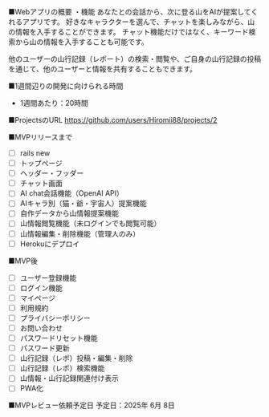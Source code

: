 ■Webアプリの概要
・機能
あなたとの会話から、次に登る山をAIが提案してくれるアプリです。
好きなキャラクターを選んで、チャットを楽しみながら、山の情報を入手することができます。
チャット機能だけではなく、キーワード検索から山の情報を入手することも可能です。

他のユーザーの山行記録（レポート）の検索・閲覧や、ご自身の山行記録の投稿を通じて、他のユーザーと情報を共有することもできます。

■1週間辺りの開発に向けられる時間
- 1週間あたり：20時間

■ProjectsのURL
https://github.com/users/Hiromii88/projects/2

■MVPリリースまで
- [ ] rails new
- [ ] トップページ
- [ ] ヘッダー・フッダー
- [ ] チャット画面
- [ ] AI chat会話機能（OpenAI API）
- [ ] AIキャラ別（猫・爺・宇宙人）提案機能
- [ ] 自作データから山情報提案機能
- [ ] 山情報閲覧機能（未ログインでも閲覧可能）
- [ ] 山情報編集・削除機能（管理人のみ）
- [ ] Herokuにデプロイ

■MVP後
- [ ] ユーザー登録機能
- [ ] ログイン機能
- [ ] マイページ
- [ ] 利用規約
- [ ] プライバシーポリシー
- [ ] お問い合わせ
- [ ] パスワードリセット機能
- [ ] パスワード更新
- [ ] 山行記録（レポ）投稿・編集・削除
- [ ] 山行記録（レポ）検索機能
- [ ] 山情報・山行記録関連付け表示
- [ ] PWA化

■MVPレビュー依頼予定日
予定日：2025年 6月 8日